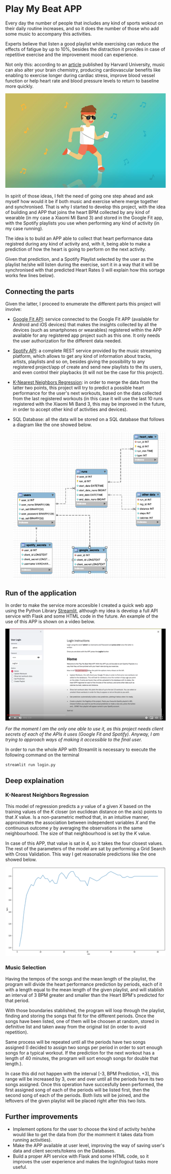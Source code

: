 # Play My Beat APP

Every day the number of people that includes any kind of sports wokout on their daily routine increases, and so it does the number of those who add some music to accompany this activities. 

Experts believe that listen a good playlist while exercising can reduce the effects of fatigue by up to 10%, besides the distraction it provides in case of repetitive exercise and the improvement mood can experience.

Not only this: according to an [article](https://www.health.harvard.edu/heart-health/tuning-in-how-music-may-affect-your-heart) published by Harvard University, music can also alter your brain chemistry, producing cardiovascular benefits like enabling to exercise longer during cardiac stress, improve blood vessel function or help heart rate and blood pressure levels to return to baseline more quickly.

![pic_3](img/1_4O7QS_y1Bs6sl-kWXwjjtg.jpeg)

In spirit of those ideas, I felt the need of going one step ahead and ask myself how would it be if both music and exercise where merge together and synchronised. That is why I started to develop this project, with the idea of building and APP that joins the heart BPM collected by any kind of wearable (in my case a Xiaomi Mi Band 3) and stored in the Google Fit app, with the Spotify playlists you use when performing any kind of activity (in my case running).

The idea is to build an APP able to collect that heart performance data registred during any kind of activity and, with it, being able to make a prediction of how the heart is going to perform on the next activity.

Given that prediction, and a Spotify Playlist selected by the user as the playlist he/she will listen during the exercise, sort it in a way that it will be synchronised with that predicted Heart Rates (I will explain how this sortage works few lines below).

## Connecting the parts

Given the latter, I proceed to enumerate the different parts this project will involve:
 
 - [Google Fit API](https://developers.google.com/fit): service connected to the Google Fit APP (available for Android and iOS devices) that makes the insights collected by all the devices (such as smartphones or wearables) registered within the APP available for any registered app project such as this one. It only needs the user authorization for the different data needed.

 - [Spotify API](https://developer.spotify.com/documentation/web-api/): a complete REST service provided by the music streaming platform, which allows to get any kind of information about tracks, artists, playlists and so on, besides giving the possibility to any registered project/app of create and send new playlists to the its users, and even control their playbacks (it will not be the case for this project).

 - [K-Nearest Neighbors Regression](https://scikit-learn.org/stable/modules/generated/sklearn.neighbors.KNeighborsRegressor.html#sklearn.neighbors.KNeighborsRegressor): in order to merge the data from the latter two points, this project will try to predict a possible heart performance for the user's next workouts, based on the data collected from the last registered workouts (in this case it will use the last 10 runs registered with the Xiaomi Mi Band 3, this may be improved in the future, in order to accept other kind of activities and devices).

 - SQL Database: all the data will be stored on a SQL database that follows a diagram like the one showed below.

    ![pic4](img/db_diagram.png)

## Run of the application

In order to make the service more accesible I created a quick web app using the Python Library [Streamlit](https://www.streamlit.io/), although my idea is develop a full API service with Flask and some HTML code in the future. An example of the use of this APP is shown on a video below.

[![video_example](img/video.png)](https://youtu.be/VE3zMjKJpnI)

*For the moment I am the only one able to use it, as this project needs client secrets of each of the APIs it uses (Google Fit and Spotify). Anyway, I am trying to approach ways of making it accessible to the final user.*

In order to run the whole APP with Streamlit is necessary to execute the following command on the terminal

    streamlit run login.py

## Deep explaination

### K-Nearest Neighbors Regression 

This model of regression predicts a *y* value of a given *X* based on the training values of the *K* closer (on euclidean distance on the axis) points to that *X* value. Is a non-parametric method that, in an intuitive manner, approximates the association between independent variables *X* and the continuous outcome *y* by averaging the observations in the same neighbourhood. The size of that neighbourhood is set by the *K* value.

In case of this APP, that value is sat in 4, so it takes the four closest values. The rest of the parameters of the model are sat by performing a Grid Search with Cross Validation. This way I get reasonable predictions like the one showed below.

![pic5](img/prediction_example.png)

### Music Selection   
 
Having the tempos of the songs and the mean length of the playlist, the program will divide the heart performance prediction by periods, each of it with a length equal to the mean length of the given playlist, and will stablish an interval of 3 BPM greater and smaller than the Heart BPM's predicted for that period. 
    
With those boundaries stablished, the program will loop through the playlist, finding and storing the songs that fit for the different periods. Once the songs have been listed, one of them will be choosen at random, stored in definitive list and taken away from the original list (in order to avoid repetition). 

Same process will be repeated until all the periods have two songs assigned (I decided to assign two songs per period in order to sort enough songs for a typical workout. If the prediction for the next workout has a length of 40 minutes, the program will sort enough songs for double that length.). 

In case this did not happen with the interval [-3, BPM Prediction, +3], this range will be increased by 3, over and over until all the periods have its two songs assigned. Once this operation have succesfully been performed, the first assigned song of each of the periods will be listed first, then the second song of each of the periods. Both lists will be joined, and the leftovers of the given playlist will be placed right after this two lists.

## Further improvements

 - Implement options for the user to choose the kind of activity he/she would like to get the data from (for the momment it takes data from running activities).
 - Make the APP available at user level, improving the way of saving user's data and client secrets/tokens on the Databases.
 - Build a proper API service with Flask and some HTML code, so it improves the user experience and makes the login/logout tasks more useful.